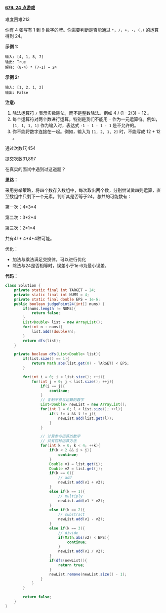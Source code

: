 #### [679. 24 点游戏](https://leetcode-cn.com/problems/24-game/)

难度困难213

你有 4 张写有 1 到 9 数字的牌。你需要判断是否能通过 `*`，`/`，`+`，`-`，`(`，`)` 的运算得到 24。

**示例 1:**

```
输入: [4, 1, 8, 7]
输出: True
解释: (8-4) * (7-1) = 24
```

**示例 2:**

```
输入: [1, 2, 1, 2]
输出: False
```

**注意:**

1. 除法运算符 `/` 表示实数除法，而不是整数除法。例如 4 / (1 - 2/3) = 12 。
2. 每个运算符对两个数进行运算。特别是我们不能用 `-` 作为一元运算符。例如，`[1, 1, 1, 1]` 作为输入时，表达式 `-1 - 1 - 1 - 1` 是不允许的。
3. 你不能将数字连接在一起。例如，输入为 `[1, 2, 1, 2]` 时，不能写成 12 + 12 。

通过次数17,454

提交次数31,897

在真实的面试中遇到过这道题？



**思路：**

采用穷举策略，将四个数存入数组中，每次取出两个数，分别尝试做四则运算，直至数组中只剩下一个元素，判断其是否等于24。总共的可能数有：

第一次：4\*3\*4

第二次：3\*2\*4

第三次：2\*1*4

共有4! * 4\*4\*4种可能。



优化：

- 加法与乘法满足交换律，可以进行优化
- 除法与24是否相等时，误差小于1e-6为最小误差。



**代码：**

```java
class Solution {
    private static final int TARGET = 24;
    private static final int NUMS = 4;
    private static final double EPS = 1e-6;
    public boolean judgePoint24(int[] nums) {
        if(nums.length != NUMS){
            return false;
        }
        List<Double> list = new ArrayList();
        for(int n : nums){
            list.add((double)n);
        }
        return dfs(list);
    }

    private boolean dfs(List<Double> list){
        if(list.size() == 1){
            return Math.abs(list.get(0) - TARGET) < EPS;
        }

        for(int i = 0; i < list.size(); ++i){
            for(int j = 0; j < list.size(); ++j){
                if(i == j){
                    continue;
                }
                // 复制不参与运算的数字
                List<Double> newList = new ArrayList();
                for(int l = 0; l < list.size(); ++l){
                    if(l != i && l != j){
                        newList.add(list.get(l));
                    }
                }

                // 计算参与运算的数字
                // 共有四种运算方法
                for(int k = 0; k < 4; ++k){
                    if(k < 2 && i > j){
                        continue;
                    }
                    Double v1 = list.get(i);
                    Double v2 = list.get(j);
                    if(k == 0){
                        // add
                        newList.add(v1 + v2);
                    }
                    else if(k == 1){
                        // multiply
                        newList.add(v1 * v2);
                    }
                    else if(k == 2){
                        // substract
                        newList.add(v1 - v2);
                    }
                    else if(k == 3){
                        // divide
                        if(Math.abs(v2) < EPS){
                            continue;
                        }
                        newList.add(v1 / v2);
                    }
                    if(dfs(newList)){
                        return true;
                    }
                    newList.remove(newList.size() - 1);
                }
            }
        }

        return false;
    }
}
```



